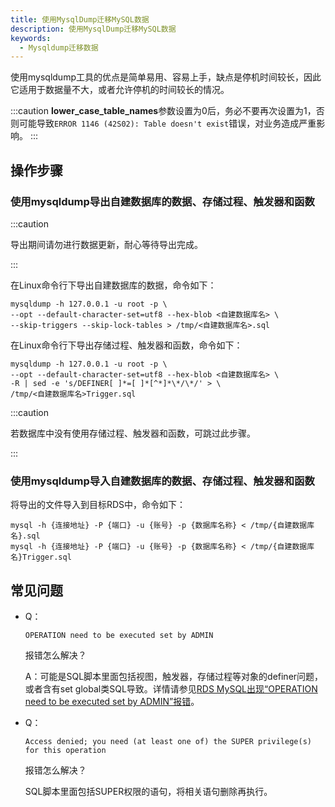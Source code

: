 ```yaml
---
title: 使用MysqlDump迁移MySQL数据
description: 使用MysqlDump迁移MySQL数据
keywords:
  - Mysqldump迁移数据
---
```


使用mysqldump工具的优点是简单易用、容易上手，缺点是停机时间较长，因此它适用于数据量不大，或者允许停机的时间较长的情况。

:::caution
**lower_case_table_names**参数设置为0后，务必不要再次设置为1，否则可能导致`ERROR 1146 (42S02): Table doesn't exist`错误，对业务造成严重影响。
:::

## 操作步骤

### 使用mysqldump导出自建数据库的数据、存储过程、触发器和函数

:::caution

导出期间请勿进行数据更新，耐心等待导出完成。

:::

在Linux命令行下导出自建数据库的数据，命令如下：

```shell
mysqldump -h 127.0.0.1 -u root -p \
--opt --default-character-set=utf8 --hex-blob <自建数据库名> \
--skip-triggers --skip-lock-tables > /tmp/<自建数据库名>.sql
```

在Linux命令行下导出存储过程、触发器和函数，命令如下：

```shell
mysqldump -h 127.0.0.1 -u root -p \
--opt --default-character-set=utf8 --hex-blob <自建数据库名> \
-R | sed -e 's/DEFINER[ ]*=[ ]*[^*]*\*/\*/' > \
/tmp/<自建数据库名>Trigger.sql
```

:::caution

若数据库中没有使用存储过程、触发器和函数，可跳过此步骤。

:::

### 使用mysqldump导入自建数据库的数据、存储过程、触发器和函数

将导出的文件导入到目标RDS中，命令如下：

```shell
mysql -h {连接地址} -P {端口} -u {账号} -p {数据库名称} < /tmp/{自建数据库名}.sql
mysql -h {连接地址} -P {端口} -u {账号} -p {数据库名称} < /tmp/{自建数据库名}Trigger.sql
```

## 常见问题

- Q：

  ```
  OPERATION need to be executed set by ADMIN
  ```

  报错怎么解决？

  A：可能是SQL脚本里面包括视图，触发器，存储过程等对象的definer问题，或者含有set global类SQL导致。详情请参见[RDS MySQL出现“OPERATION need to be executed set by ADMIN”报错](https://help.aliyun.com/document_detail/41701.htm)。

- Q：

  ```
  Access denied; you need (at least one of) the SUPER privilege(s) for this operation
  ```

  报错怎么解决？

  SQL脚本里面包括SUPER权限的语句，将相关语句删除再执行。
